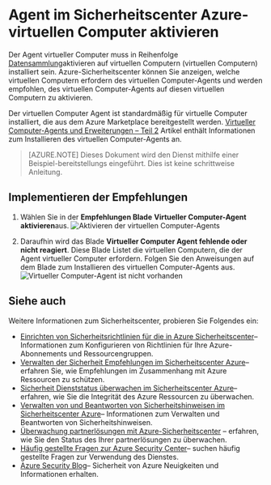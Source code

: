 <properties
   pageTitle="Agent im Sicherheitscenter Azure-virtuellen Computer aktivieren | Microsoft Azure"
   description="Dieses Dokument wird gezeigt, wie empfohlen Azure-Sicherheitscenter **Aktivieren virtueller Computer Agent**implementieren."
   services="security-center"
   documentationCenter="na"
   authors="TerryLanfear"
   manager="MBaldwin"
   editor=""/>

<tags
   ms.service="security-center"
   ms.devlang="na"
   ms.topic="article"
   ms.tgt_pltfrm="na"
   ms.workload="na"
   ms.date="10/17/2016"
   ms.author="terrylan"/>

# <a name="enable-vm-agent-in-azure-security-center"></a>Agent im Sicherheitscenter Azure-virtuellen Computer aktivieren

Der Agent virtueller Computer muss in Reihenfolge [Datensammlung](security-center-enable-data-collection.md)aktivieren auf virtuellen Computern (virtuellen Computern) installiert sein.  Azure-Sicherheitscenter können Sie anzeigen, welche virtuellen Computern erfordern des virtuellen Computer-Agents und werden empfohlen, des virtuellen Computer-Agents auf diesen virtuellen Computern zu aktivieren.

Der virtuellen Computer Agent ist standardmäßig für virtuelle Computer installiert, die aus dem Azure Marketplace bereitgestellt werden. [Virtueller Computer-Agents und Erweiterungen – Teil 2](https://azure.microsoft.com/blog/vm-agent-and-extensions-part-2/) Artikel enthält Informationen zum Installieren des virtuellen Computer-Agents an.


> [AZURE.NOTE] Dieses Dokument wird den Dienst mithilfe einer Beispiel-bereitstellungs eingeführt. Dies ist keine schrittweise Anleitung.

## <a name="implement-the-recommendation"></a>Implementieren der Empfehlungen

1. Wählen Sie in der **Empfehlungen Blade** **Virtueller Computer-Agent aktivieren**aus.
![Aktivieren der virtuellen Computer-Agents][1]

2. Daraufhin wird das Blade **Virtueller Computer Agent fehlende oder nicht reagiert**. Diese Blade Listet die virtuellen Computern, die der Agent virtueller Computer erfordern. Folgen Sie den Anweisungen auf dem Blade zum Installieren des virtuellen Computer-Agents aus.
![Virtueller Computer-Agent ist nicht vorhanden][2]

## <a name="see-also"></a>Siehe auch

Weitere Informationen zum Sicherheitscenter, probieren Sie Folgendes ein:

- [Einrichten von Sicherheitsrichtlinien für die in Azure Sicherheitscenter](security-center-policies.md)– Informationen zum Konfigurieren von Richtlinien für Ihre Azure-Abonnements und Ressourcengruppen.
- [Verwalten der Sicherheit Empfehlungen im Sicherheitscenter Azure](security-center-recommendations.md)– erfahren Sie, wie Empfehlungen im Zusammenhang mit Azure Ressourcen zu schützen.
- [Sicherheit Dienststatus überwachen im Sicherheitscenter Azure](security-center-monitoring.md)– erfahren, wie Sie die Integrität des Azure Ressourcen zu überwachen.
- [Verwalten von und Beantworten von Sicherheitshinweisen im Sicherheitscenter Azure](security-center-managing-and-responding-alerts.md)– Informationen zum Verwalten und Beantworten von Sicherheitshinweisen.
- [Überwachung partnerlösungen mit Azure-Sicherheitscenter](security-center-partner-solutions.md) – erfahren, wie Sie den Status des Ihrer partnerlösungen zu überwachen.
- [Häufig gestellte Fragen zur Azure Security Center](security-center-faq.md)– suchen häufig gestellte Fragen zur Verwendung des Dienstes.
- [Azure Security Blog](http://blogs.msdn.com/b/azuresecurity/)– Sicherheit von Azure Neuigkeiten und Informationen erhalten.

<!--Image references-->
[1]: ./media/security-center-enable-vm-agent/enable-vm-agent.png
[2]: ./media/security-center-enable-vm-agent/vm-agent-is-missing.png
